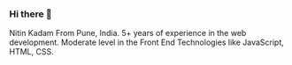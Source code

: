 ### Hi there 👋

Nitin Kadam
From Pune, India. 
5+ years of experience in the web development.
Moderate level in the Front End Technologies like JavaScript, HTML, CSS.
